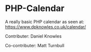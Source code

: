 # PHP-Calendar
A really basic PHP calendar as seen at:
https://www.dpknowles.co.uk/calendar/

Contributer: Daniel Knowles

Co-contributer: Matt Turnbull

